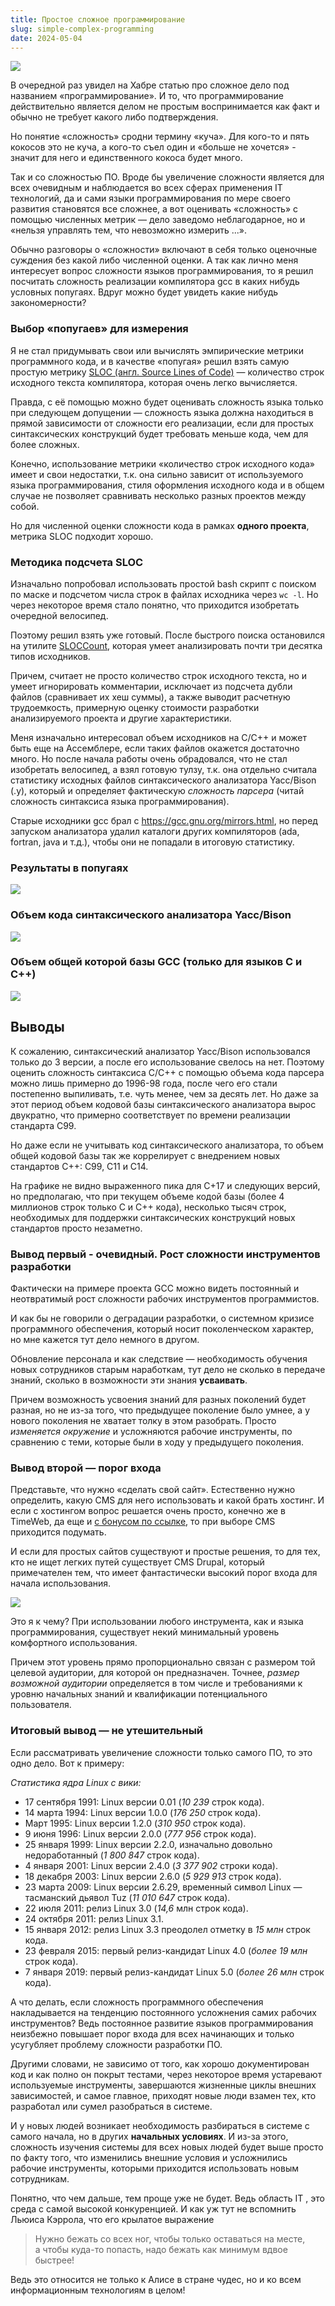 ```yaml
---
title: Простое сложное программирование
slug: simple-complex-programming
date: 2024-05-04
---
```


![](https://habrastorage.org/webt/yx/tt/qq/yxttqqw--euowcslniugotlbmkw.jpeg)

В очередной раз увидел на Хабре статью про сложное дело под названием «программирование». И то, что программирование действительно является делом не простым воспринимается как факт и обычно не требует какого либо подтверждения.

Но понятие «сложность» сродни термину «куча». Для кого-то и пять кокосов это не куча, а кого-то съел один и «больше не хочется» - значит для него и единственного кокоса будет много.

Так и со сложностью ПО. Вроде бы увеличение сложности является для всех очевидным и наблюдается во всех сферах применения IT технологий, 
да и сами языки программирования по мере своего развития становятся все сложнее, а вот оценивать «сложность» с помощью численных метрик — 
дело заведомо неблагодарное, но и «нельзя управлять тем, что невозможно измерить ...».

Обычно разговоры о «сложности» включают в себя только оценочные суждения без какой либо численной оценки. 
А так как лично меня интересует вопрос сложности языков программирования, 
то я решил  посчитать сложность реализации компилятора gcc в каких нибудь условных попугаях. 
Вдруг можно будет увидеть какие нибудь закономерности?


### Выбор «попугаев» для измерения
Я не стал придумывать свои или вычислять эмпирические метрики программного кода, и в качестве «попугая» 
решил взять самую простую метрику [SLOC (англ. Source Lines of Code)](https://en.wikipedia.org/wiki/Source_lines_of_code) — 
количество строк исходного текста компилятора, которая очень легко вычисляется.

Правда, с её помощью можно будет оценивать сложность языка только при следующем допущении — 
сложность языка должна находиться в прямой зависимости от сложности его реализации, 
если для простых синтаксических конструкций будет требовать меньше кода, чем для более сложных.

Конечно, использование метрики «количество строк исходного кода» имеет и свои недостатки, 
т.к. она сильно зависит от используемого языка программирования, стиля оформления исходного кода и в общем случае не позволяет сравнивать несколько разных проектов между собой. 

Но для численной оценки сложности кода в рамках **одного проекта**, метрика SLOC подходит хорошо.

### Методика подсчета SLOC
Изначально попробовал использовать простой bash скрипт с поиском по маске и подсчетом числа строк в файлах исходника через `wc -l`. 
Но через некоторое время стало понятно, что приходится изобретать очередной велосипед.

Поэтому решил взять уже готовый. После быстрого поиска остановился на утилите [SLOCCount](https://dwheeler.com/sloccount/), 
которая умеет анализировать почти три десятка типов исходников. 

Причем, считает не просто количество строк исходного текста, но и умеет игнорировать комментарии, 
исключает из подсчета дубли файлов (сравнивает их хеш суммы), а также выводит расчетную трудоемкость, 
примерную оценку стоимости разработки анализируемого проекта и другие характеристики.

Меня изначально интересовал объем исходников на С/С++ и может быть еще на Ассемблере, 
если таких файлов окажется достаточно много. Но после начала работы очень обрадовался, что не стал изобретать велосипед, 
а взял готовую тулзу, т.к. она отдельно считала статистику исходных файлов синтаксического анализатора Yacc/Bison (.y), 
который и определяет фактическую *сложность парсера* (читай сложность синтаксиса языка программирования).

Старые исходники gcc брал с https://gcc.gnu.org/mirrors.html, но перед запуском анализатора удалил каталоги других компиляторов 
(ada, fortran, java и т.д.), чтобы они не попадали в итоговую статистику.

### Результаты в попугаях

![](https://habrastorage.org/webt/ud/qt/y2/udqty2dxc5856mupn1i_mqbsjbk.jpeg)


### Объем кода синтаксического анализатора Yacc/Bison

![](https://habrastorage.org/webt/7l/b5/-n/7lb5-nwrjzxstyazy6msyr-jrng.png)


### Объем общей которой базы GCC (только для языков C и C++)
![](https://habrastorage.org/webt/wn/ae/9h/wnae9haqifqpl3kib4miu1pun4i.jpeg)


## Выводы
К сожалению, синтаксический анализатор Yacc/Bison использовался только до 3 версии, а после его использование свелось на нет. Поэтому оценить сложность синтаксиса С/С++ с помощью объема кода парсера можно лишь примерно до 1996-98 года, после чего его стали постепенно выпиливать, т.е. чуть менее, чем за десять лет. Но даже за этот период объем кодовой базы синтаксического анализатора вырос двукратно, что примерно соответствует по времени реализации стандарта C99.

Но даже если не учитывать код синтаксического анализатора, то объем общей кодовой базы так же коррелирует с внедрением новых стандартов C++: C99, С11 и C14. 

На графике не видно выраженного пика для С+17 и следующих версий, но предполагаю, что при текущем объеме кодой базы (более 4 миллионов строк только С и С++ кода), несколько тысяч строк, необходимых для поддержки синтаксических конструкций новых стандартов просто незаметно. 

### Вывод первый - очевидный. Рост сложности инструментов разработки
Фактически на примере проекта GCC можно видеть постоянный и неотвратимый рост сложности рабочих инструментов программистов.

И как бы не говорили о деградации разработки, о системном кризисе программного обеспечения, который носит поколенческом характер, но мне кажется тут дело немного в другом.

Обновление персонала и как следствие — необходимость обучения новых сотрудников старым наработкам, 
тут дело не сколько в передаче знаний, сколько в возможности эти знания **усваивать**.

Причем возможность усвоения знаний для разных поколений будет разная, 
но не из-за того, что предыдущее поколение было умнее, а у нового поколения не хватает толку в этом разобрать. 
Просто *изменяется окружение* и усложняются рабочие инструменты, по сравнению с теми, которые были в ходу у предыдущего поколения.

### Вывод второй — порог  входа
Представьте, что нужно «сделать свой сайт». Естественно нужно определить, какую CMS для него использовать и какой брать хостинг. И если с хостингом вопрос решается очень просто, конечно же в TimeWeb, да еще и <a href="https://timeweb.com/ru/services/hosting?utm_source=rsashka&utm_medium=timeweb&utm_campaign=timeweb-bring-a-friend">с бонусом по ссылке</a>, то при выборе CMS приходится подумать.

И если для простых сайтов существуют и простые решения, то для тех,  кто не ищет легких путей существует CMS Drupal, который примечателен тем, что имеет фантастически высокий порог входа для начала использования.

![](https://habrastorage.org/webt/ei/gl/z1/eiglz1cnctqm0y4dsjtfvedezuw.jpeg)

Это я к чему? При использовании любого инструмента, как и языка программирования, 
существует некий минимальный уровень комфортного использования. 

Причем этот уровень прямо пропорционально связан с размером той целевой аудитории, для которой он предназначен. 
Точнее, *размер возможной аудитории* определяется в том числе и требованиями к уровню начальных знаний и квалификации потенциального пользователя.

### Итоговый вывод — не утешительный
Если рассматривать увеличение сложности только самого ПО, то это одно дело. Вот к примеру:

*Статистика ядра Linux с вики:*
- 17 сентября 1991: Linux версии 0.01 (*10 239* строк кода).
- 14 марта 1994: Linux версии 1.0.0 (*176 250* строк кода).
- Март 1995: Linux версии 1.2.0 (*310 950* строк кода).
- 9 июня 1996: Linux версии 2.0.0 (*777 956* строк кода).
- 25 января 1999: Linux версии 2.2.0, изначально довольно недоработанный (*1 800 847* строк кода).
- 4 января 2001: Linux версии 2.4.0 (*3 377 902* строки кода).
- 18 декабря 2003: Linux версии 2.6.0 (*5 929 913* строк кода).
- 23 марта 2009: Linux версии 2.6.29, временный символ Linux — тасманский дьявол Tuz (*11 010 647* строк кода).
- 22 июля 2011: релиз Linux 3.0 (*14,6* млн строк кода).
- 24 октября 2011: релиз Linux 3.1.
- 15 января 2012: релиз Linux 3.3 преодолел отметку в *15 млн* строк кода.
- 23 февраля 2015: первый релиз-кандидат Linux 4.0 (*более 19 млн* строк кода).
- 7 января 2019: первый релиз-кандидат Linux 5.0 (*более 26 млн* строк кода).

А что делать, если сложность программного обеспечения накладывается на тенденцию постоянного усложнения самих рабочих инструментов? 
Ведь постоянное развитие языков программирования неизбежно повышает порог входа для всех начинающих и только усугубляет проблему сложности разработки ПО.

Другими словами, не зависимо от того, как хорошо документирован код и как полно он покрыт тестами, 
через некоторое время устаревают используемые инструменты, завершаются жизненные циклы внешних зависимостей, 
и самое главное, приходят новые люди взамен тех, кто разработал или сумел разобраться в системе.

И у новых людей возникает необходимость разбираться в системе с самого начала, 
но в других **начальных условиях**. И из-за этого, сложность изучения системы для всех новых людей будет выше просто по факту того, 
что изменились внешние условия и усложнились рабочие инструменты, которыми приходится использовать новым сотрудникам.

Понятно, что чем дальше, тем проще уже не будет. 
Ведь область IT , это среда с самой высокой конкуренцией. 
И как уж тут не вспомнить Льюиса Кэррола, что его крылатое выражение 

> Нужно бежать со всех ног, чтобы только оставаться на месте,   
> а чтобы куда-то попасть, надо бежать как минимум вдвое быстрее!

Ведь это относится не только к Алисе в стране чудес, но и ко всем информационным технологиям в целом!